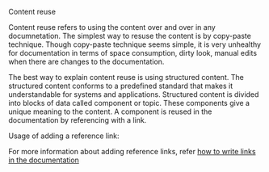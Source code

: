 Content reuse

Content reuse refers to using the content over and over in any documnetation. The simplest way to resuse the content is by copy-paste technique. Though copy-paste technique seems simple, it is very unhealthy for documentation in terms of space consumption, dirty look, manual edits when there are changes to the documentation. 

The best way to explain content reuse is using structured content. The structured content conforms to a predefined standard that makes it understandable for systems and applications. Structured content is divided into blocks of data called component or topic. These components give a unique meaning to the content. A component is reused in the documentation by referencing with a link. 

Usage of adding a reference link: 

For more information about adding reference links, refer [how to write links in the documentation](https://docs.microsoft.com/en-us/contribute/how-to-write-links)







 
 
